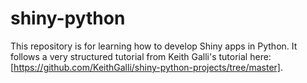 # shiny-python


This repository is for learning how to develop Shiny apps in Python. It follows a very structured tutorial from Keith Galli's tutorial here: [https://github.com/KeithGalli/shiny-python-projects/tree/master]. 
